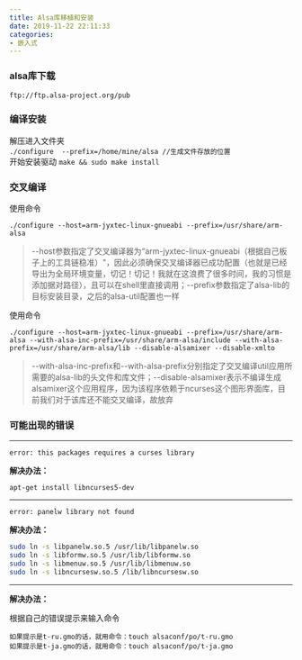 ```yaml
---
title: Alsa库移植和安装
date: 2019-11-22 22:11:33
categories:
- 嵌入式
---
```


### alsa库下载  

`ftp://ftp.alsa-project.org/pub`

### 编译安装  

解压进入文件夹  
`./configure  --prefix=/home/mine/alsa //生成文件存放的位置`  
开始安装驱动
`make && sudo make install`

### 交叉编译  

使用命令

`./configure --host=arm-jyxtec-linux-gnueabi --prefix=/usr/share/arm-alsa`

>--host参数指定了交叉编译器为“arm-jyxtec-linux-gnueabi（根据自己板子上的工具链稳准）"，因此必须确保交叉编译器已成功配置（也就是已经导出为全局环境变量，切记！切记！我就在这浪费了很多时间，我的习惯是添加据对路径），且可以在shell里直接调用；--prefix参数指定了alsa-lib的目标安装目录，之后的alsa-util配置也一样

使用命令

`./configure --host=arm-jyxtec-linux-gnueabi --prefix=/usr/share/arm-alsa --with-alsa-inc-prefix=/usr/share/arm-alsa/include --with-alsa-prefix=/usr/share/arm-alsa/lib --disable-alsamixer --disable-xmlto`

>--with-alsa-inc-prefix和--with-alsa-prefix分别指定了交叉编译util应用所需要的alsa-lib的头文件和库文件；--disable-alsamixer表示不编译生成alsamixer这个应用程序，因为该程序依赖于ncurses这个图形界面库，目前我们对于该库还不能交叉编译，故放弃

### 可能出现的错误  

---

`error: this packages requires a curses library`  

**解决办法：**  

`apt-get install libncurses5-dev`

---

`error: panelw library not found`  

**解决办法：**

```bash
sudo ln -s libpanelw.so.5 /usr/lib/libpanelw.so
sudo ln -s libformw.so.5 /usr/lib/libformw.so
sudo ln -s libmenuw.so.5 /usr/lib/libmenuw.so
sudo ln -s libncursesw.so.5 /lib/libncursesw.so
```

---

**解决办法：**

根据自己的错误提示来输入命令  

```
如果提示是t-ru.gmo的话，就用命令：touch alsaconf/po/t-ru.gmo
如果提示是t-ja.gmo的话，就用命令：touch alsaconf/po/t-ja.gmo
```
